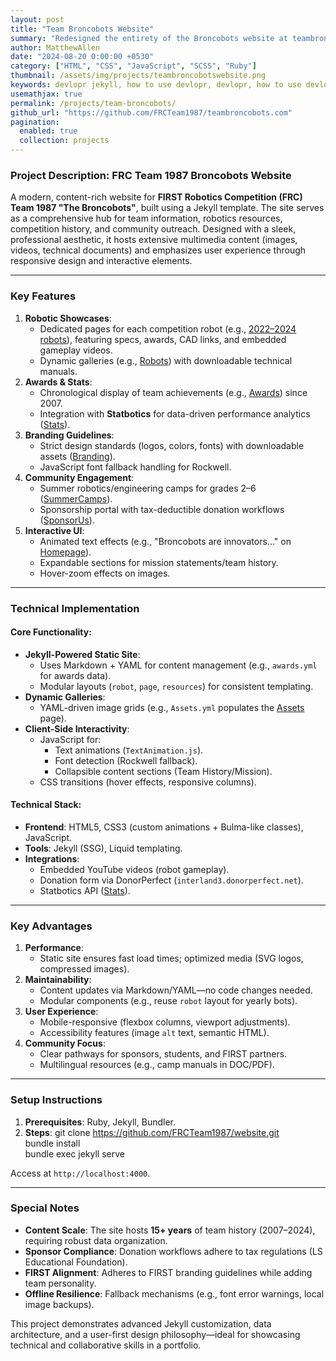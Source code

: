 ```yaml
---
layout: post
title: "Team Broncobots Website"
summary: "Redesigned the entirety of the Broncobots website at teambroncobots.com"
author: MatthewAllen
date: "2024-08-20 0:00:00 +0530"
category: ["HTML", "CSS", "JavaScript", "SCSS", "Ruby"]
thumbnail: /assets/img/projects/teambroncobotswebsite.png
keywords: devlopr jekyll, how to use devlopr, devlopr, how to use devlopr-jekyll, devlopr-jekyll tutorial,best jekyll themes, multi languages and tags
usemathjax: true
permalink: /projects/team-broncobots/
github_url: "https://github.com/FRCTeam1987/teambroncobots.com"
pagination:
  enabled: true
  collection: projects
---
```


### Project Description: FRC Team 1987 Broncobots Website

A modern, content-rich website for **FIRST Robotics Competition (FRC) Team 1987 "The Broncobots"**, built using a Jekyll template. The site serves as a comprehensive hub for team information, robotics resources, competition history, and community outreach. Designed with a sleek, professional aesthetic, it hosts extensive multimedia content (images, videos, technical documents) and emphasizes user experience through responsive design and interactive elements.

---

### Key Features

1. **Robotic Showcases**:
   - Dedicated pages for each competition robot (e.g., [2022–2024 robots](2022Robot.md)), featuring specs, awards, CAD links, and embedded gameplay videos.
   - Dynamic galleries (e.g., [Robots](Assets.yml)) with downloadable technical manuals.
2. **Awards & Stats**:
   - Chronological display of team achievements (e.g., [Awards](awards.yml)) since 2007.
   - Integration with **Statbotics** for data-driven performance analytics ([Stats](Stats.md)).
3. **Branding Guidelines**:
   - Strict design standards (logos, colors, fonts) with downloadable assets ([Branding](Branding.md)).
   - JavaScript font fallback handling for Rockwell.
4. **Community Engagement**:
   - Summer robotics/engineering camps for grades 2–6 ([SummerCamps](SummerCamps.md)).
   - Sponsorship portal with tax-deductible donation workflows ([SponsorUs](SponsorUs.md)).
5. **Interactive UI**:
   - Animated text effects (e.g., "Broncobots are innovators..." on [Homepage](index.md)).
   - Expandable sections for mission statements/team history.
   - Hover-zoom effects on images.

---

### Technical Implementation

#### Core Functionality:

- **Jekyll-Powered Static Site**:
  - Uses Markdown + YAML for content management (e.g., `awards.yml` for awards data).
  - Modular layouts (`robot`, `page`, `resources`) for consistent templating.
- **Dynamic Galleries**:
  - YAML-driven image grids (e.g., `Assets.yml` populates the [Assets](assets.md) page).
- **Client-Side Interactivity**:
  - JavaScript for:
    - Text animations (`TextAnimation.js`).
    - Font detection (Rockwell fallback).
    - Collapsible content sections (Team History/Mission).
  - CSS transitions (hover effects, responsive columns).

#### Technical Stack:

- **Frontend**: HTML5, CSS3 (custom animations + Bulma-like classes), JavaScript.
- **Tools**: Jekyll (SSG), Liquid templating.
- **Integrations**:
  - Embedded YouTube videos (robot gameplay).
  - Donation form via DonorPerfect (`interland3.donorperfect.net`).
  - Statbotics API ([Stats](Stats.md)).

---

### Key Advantages

1. **Performance**:
   - Static site ensures fast load times; optimized media (SVG logos, compressed images).
2. **Maintainability**:
   - Content updates via Markdown/YAML—no code changes needed.
   - Modular components (e.g., reuse `robot` layout for yearly bots).
3. **User Experience**:
   - Mobile-responsive (flexbox columns, viewport adjustments).
   - Accessibility features (image `alt` text, semantic HTML).
4. **Community Focus**:
   - Clear pathways for sponsors, students, and FIRST partners.
   - Multilingual resources (e.g., camp manuals in DOC/PDF).

---

### Setup Instructions

1. **Prerequisites**: Ruby, Jekyll, Bundler.
2. **Steps**:
   git clone https://github.com/FRCTeam1987/website.git  
   bundle install  
   bundle exec jekyll serve

Access at `http://localhost:4000`.

---

### Special Notes

- **Content Scale**: The site hosts **15+ years** of team history (2007–2024), requiring robust data organization.
- **Sponsor Compliance**: Donation workflows adhere to tax regulations (LS Educational Foundation).
- **FIRST Alignment**: Adheres to FIRST branding guidelines while adding team personality.
- **Offline Resilience**: Fallback mechanisms (e.g., font error warnings, local image backups).

This project demonstrates advanced Jekyll customization, data architecture, and a user-first design philosophy—ideal for showcasing technical and collaborative skills in a portfolio.
